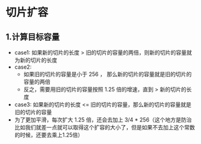 # 切片扩容

## 1.计算目标容量
* case1: 如果新的切片的长度 > 旧的切片的容量的两倍，则新的切片的容量就为新的切片的长度
* case2:
    * 如果旧的切片的容量是小于 256 ， 那么新的切片的容量就是旧的切片的容量的两倍
    * 反之，需要用旧的切片的容量按照 1.25 倍的增速，直到 > 新的切片的长度
* case3: 如果新的切片的长度 <= 旧的切片的容量，那么新的切片的容量就是旧的切片的容量
* 为了更加平滑，每次扩大 1.25 倍，还会去加上 3/4 * 256（这个地方是防治比如我们就差一点就可以取得这个扩容的大小了，但是如果不去加上这个常数的时候，还要去乘上1.25倍）
